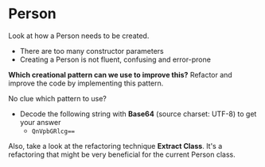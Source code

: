 # Person

Look at how a Person needs to be created.
- There are too many constructor parameters
- Creating a Person is not fluent, confusing and error-prone

**Which creational pattern can we use to improve this?**
Refactor and improve the code by implementing this pattern.

No clue which pattern to use?
- Decode the following string with **Base64** (source charset: UTF-8) to get your answer
	- `QnVpbGRlcg==`
	
Also, take a look at the refactoring technique **Extract Class**. It's a refactoring that might 
be very beneficial for the current Person class.